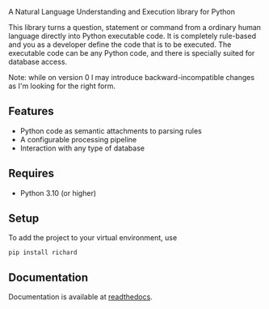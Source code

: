 A Natural Language Understanding and Execution library for Python

This library turns a question, statement or command from a ordinary human language directly into Python executable code. It is completely rule-based and you as a developer define the code that is to be executed. The executable code can be any Python code, and there is specially suited for database access.

Note: while on version 0 I may introduce backward-incompatible changes as I'm looking for the right form.

## Features

* Python code as semantic attachments to parsing rules
* A configurable processing pipeline
* Interaction with any type of database

## Requires

* Python 3.10 (or higher)

## Setup

To add the project to your virtual environment, use

    pip install richard

## Documentation

Documentation is available at [readthedocs](https://richard.readthedocs.io/).

